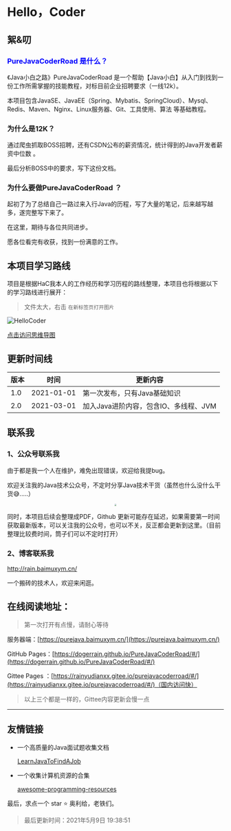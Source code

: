 # Hello，Coder

## 絮&叨

### <font color=blue>PureJavaCoderRoad 是什么？</font>

《Java小白之路》PureJavaCoderRoad 是一个帮助【Java小白】从入门到找到一份工作所需掌握的技能教程，对标目前企业招聘要求（一线12k）。 

本项目包含JavaSE、JavaEE（Spring、Mybatis、SpringCloud）、Mysql、Redis、Maven、Nginx、Linux服务器、Git、工具使用、算法 等基础教程。

### 为什么是12K？

通过爬虫抓取BOSS招聘，还有CSDN公布的薪资情况，统计得到的Java开发者薪资中位数 。

最后分析BOSS中的要求，写下这份文档。



### 为什么要做PureJavaCoderRoad ？
起初了为了总结自己一路过来入行Java的历程，写了大量的笔记，后来越写越多，遂完整写下来了。



在这里，期待与各位共同进步。

愿各位看完有收获，找到一份满意的工作。



## 本项目学习路线 

项目是根据HaC我本人的工作经历和学习历程的路线整理，本项目也将根据以下的学习路线进行展开：

> 文件太大，右击 `在新标签页打开图片`

![HelloCoder](https://cdn.jsdelivr.net/gh/DogerRain/image@main/img/20210311-HelloCoder.png)

<a href = "https://cdn.jsdelivr.net/gh/DogerRain/image@main/img/20210311-HelloCoder.png" target="_blank">点击访问思维导图</a>

## 更新时间线

| 版本 | 时间       | 更新内容                              |
| ---- | ---------- | ------------------------------------- |
| 1.0  | 2021-01-01 | 第一次发布，只有Java基础知识          |
| 2.0  | 2021-03-01 | 加入Java进阶内容，包含IO、多线程、JVM |



## 联系我

### 1、公众号联系我

由于都是我一个人在维护，难免出现错误，欢迎给我提bug。

欢迎关注我的Java技术公众号，不定时分享Java技术干货（虽然也什么没什么干货😅.....）

<div align="center"> <img src="https://cdn.jsdelivr.net/gh/DogerRain/image@main/Home/wuli_HelloCoder.png"  style="zoom:30%;"></img> </div>

 

同时，本项目后续会整理成PDF，Github 更新可能存在延迟，如果需要第一时间获取最新版本，可以关注我的公众号，也可以不关，反正都会更新到这里。（目前整理比较费时间，筒子们可以不定时打开）



### 2、博客联系我

http://rain.baimuxym.cn/

一个搬砖的技术人，欢迎来闲逛。



## 在线阅读地址：

> 第一次打开有点慢，请耐心等待

服务器端：[https://purejava.baimuxym.cn/](https://purejava.baimuxym.cn/) 

GitHub Pages：[https://dogerrain.github.io/PureJavaCoderRoad/#/](https://dogerrain.github.io/PureJavaCoderRoad/#/)

Gittee Pages ：[https://rainyudianxx.gitee.io/purejavacoderroad/#/](https://rainyudianxx.gitee.io/purejavacoderroad/#/)（国内访问快）

> 以上三个都是一样的，Gittee内容更新会慢一点



---
## 友情链接
- 一个高质量的Java面试题收集文档

  [LearnJavaToFindAJob](https://github.com/DogerRain/LearnJavaToFindAJob) 
  
- 一个收集计算机资源的合集

  [awesome-programming-resources](https://github.com/DogerRain/awesome-programming-resources)

最后，求点一个 star :star: 奥利给，老铁们。

> 最后更新时间：2021年5月9日 19:38:51



